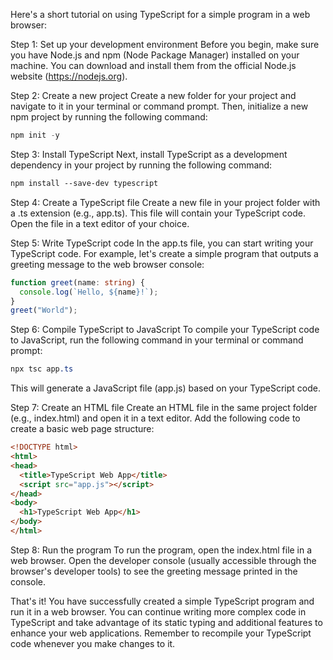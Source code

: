Here's a short tutorial on using TypeScript for a simple program in a web browser:

Step 1: Set up your development environment
Before you begin, make sure you have Node.js and npm (Node Package Manager) installed on your machine. You can download and install them from the 
official Node.js website (https://nodejs.org).

Step 2: Create a new project
Create a new folder for your project and navigate to it in your terminal or command prompt. Then, initialize a new npm project by running the 
following command:

```csharp
npm init -y
```

Step 3: Install TypeScript
Next, install TypeScript as a development dependency in your project by running the following command:

```css
npm install --save-dev typescript
```

Step 4: Create a TypeScript file
Create a new file in your project folder with a .ts extension (e.g., app.ts). This file will contain your TypeScript code. Open the file in a text 
editor of your choice.

Step 5: Write TypeScript code
In the app.ts file, you can start writing your TypeScript code. For example, let's create a simple program that outputs a greeting message to the web 
browser console:

```typescript
function greet(name: string) {
  console.log(`Hello, ${name}!`);
}
greet("World");
```

Step 6: Compile TypeScript to JavaScript
To compile your TypeScript code to JavaScript, run the following command in your terminal or command prompt:

```css
npx tsc app.ts
```

This will generate a JavaScript file (app.js) based on your TypeScript code.

Step 7: Create an HTML file
Create an HTML file in the same project folder (e.g., index.html) and open it in a text editor. Add the following code to create a basic web page 
structure:

```html
<!DOCTYPE html>
<html>
<head>
  <title>TypeScript Web App</title>
  <script src="app.js"></script>
</head>
<body>
  <h1>TypeScript Web App</h1>
</body>
</html>
```

Step 8: Run the program
To run the program, open the index.html file in a web browser. Open the developer console (usually accessible through the browser's developer tools) 
to see the greeting message printed in the console.

That's it! You have successfully created a simple TypeScript program and run it in a web browser. You can continue writing more complex code in 
TypeScript and take advantage of its static typing and additional features to enhance your web applications. Remember to recompile your TypeScript 
code whenever you make changes to it.
